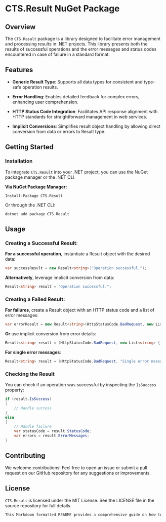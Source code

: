 # CTS.Result NuGet Package

## Overview

The `CTS.Result` package is a library designed to facilitate error management and processing results in .NET projects. This library presents both the results of successful operations and the error messages and status codes encountered in case of failure in a standard format.

## Features

- **Generic Result Type**: Supports all data types for consistent and type-safe operation results.

- **Error Handling**: Enables detailed feedback for complex errors, enhancing user comprehension.

- **HTTP Status Code Integration**: Facilitates API response alignment with HTTP standards for straightforward management in web services.

- **Implicit Conversions**: Simplifies result object handling by allowing direct conversion from data or errors to Result type.


## Getting Started

### Installation

To integrate `CTS.Result` into your .NET project, you can use the NuGet package manager or the .NET CLI.

**Via NuGet Package Manager:**

```shell
Install-Package CTS.Result
```
Or through the .NET CLI:

```shell
dotnet add package CTS.Result
```

## Usage

### Creating a Successful Result:

**For a successful operation**, instantiate a Result object with the desired data:
  
  ```csharp
  var successResult = new Result<string>("Operation successful.");
  ```

**Alternatively**, leverage implicit conversion from data:
  ```csharp
  Result<string> result = "Operation successful.";
  ```

 ### Creating a Failed Result:

**For failures**, create a Result object with an HTTP status code and a list of error messages:
```csharp
var errorResult = new Result<string>(HttpStatusCode.BadRequest, new List<string> { "Error 1", "Error 2" });
```

**Or** use implicit conversion from error details:
```csharp
Result<string> result = (HttpStatusCode.BadRequest, new List<string> { "Error 1", "Error 2" });
```

**For single error messages**:
```csharp
Result<string> result = (HttpStatusCode.BadRequest, "Single error message");
```
### Checking the Result

You can check if an operation was successful by inspecting the `IsSuccess` property:

```csharp
if (result.IsSuccess)
{
    // Handle success
}
else
{
    // Handle failure
    var statusCode = result.StatusCode;
    var errors = result.ErrorMessages;
}
```

## Contributing

We welcome contributions! Feel free to open an issue or submit a pull request on our GitHub repository for any suggestions or improvements.

## License

`CTS.Result` is licensed under the MIT License. See the LICENSE file in the source repository for full details.

```rust
This Markdown formatted README provides a comprehensive guide on how to use the `CTS.Result` package, suitable for your project's repository or documentation.
```